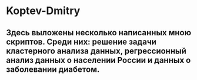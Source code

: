 # Koptev-Dmitry
## Здесь выложены несколько написанных мною скриптов. Среди них: решение задачи кластерного анализа данных, регрессионный анализ данных о населении России и данных о заболевании диабетом.
